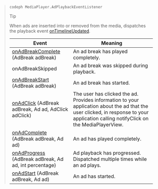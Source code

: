 ---
---

>`codeph MediaPlayer.AdPlaybackEventListener`
>>[!TIP]
>>
>>When ads are inserted into or removed from the media, dispatches the playback event [onTimelineUpdated](http://help.adobe.com/en_US/primetime/api/psdk/javadoc_1.4/com/adobe/mediacore/MediaPlayer.PlaybackEventListener.html#onTimelineUpdated()).
>
><table frame="all" colsep="1" rowsep="1"> 
 <tgroup cols="2" colsep="1" rowsep="1" class="FormatA"> 
  <colspec colnum="1" colname="1" colwidth="1.00*" /> 
  <colspec colnum="2" colname="2" colwidth="1.31*" /> 
  <thead> 
   <tr rowsep="1"> 
    <th colname="1" class="entry">Event</th> 
    <th colname="2" class="entry">Meaning</th> 
   </tr> 
  </thead> 
  <tbody> 
   <tr rowsep="1"> 
    <td colname="1"><span class="codeph"><a href="http://help.adobe.com/en_US/primetime/api/psdk/javadoc_1.4/com/adobe/mediacore/MediaPlayer.AdPlaybackEventListener.html#onAdBreakComplete(com.adobe.mediacore.timeline.advertising.AdBreak)" format="html" scope="external">onAdBreakComplete</a> (AdBreak adBreak) </span></td> 
    <td colname="2">An ad break has played completely.</td> 
   </tr> 
   <tr rowsep="1"> 
    <td colname="1"><span class="codeph">onAdBreakSkipped</span></td> 
    <td colname="2">An ad break was skipped during playback.</td> 
   </tr> 
   <tr rowsep="1"> 
    <td colname="1"><span class="codeph"><a href="http://help.adobe.com/en_US/primetime/api/psdk/javadoc_1.4/com/adobe/mediacore/MediaPlayer.AdPlaybackEventListener.html#onAdBreakStart(com.adobe.mediacore.timeline.advertising.AdBreak)" format="html" scope="external">onAdBreakStart</a> (AdBreak adBreak)</span></td> 
    <td colname="2">An ad break has started.</td> 
   </tr> 
   <tr rowsep="1"> 
    <td colname="1"><span class="codeph"><a href="http://help.adobe.com/en_US/primetime/api/psdk/javadoc_1.4/com/adobe/mediacore/MediaPlayer.AdPlaybackEventListener.html#onAdClick(com.adobe.mediacore.timeline.advertising.AdBreak,%20com.adobe.mediacore.timeline.advertising.Ad,%20com.adobe.mediacore.timeline.advertising.AdClick)" format="html" scope="external">onAdClick</a> (AdBreak adBreak, Ad ad, AdClick adClick) </span></td> 
    <td colname="2">The user has clicked the ad. Provides information to your application about the ad that the user clicked, in response to your application calling <span class="codeph">notifyClick</span> on the <span class="codeph">MediaPlayerView</span>. </td> 
   </tr> 
   <tr rowsep="1"> 
    <td colname="1"><span class="codeph"><a href="http://help.adobe.com/en_US/primetime/api/psdk/javadoc_1.4/com/adobe/mediacore/MediaPlayer.AdPlaybackEventListener.html#onAdComplete(com.adobe.mediacore.timeline.advertising.AdBreak)" format="html" scope="external">onAdComplete</a> (AdBreak adBreak, Ad ad) </span></td> 
    <td colname="2">An ad has played completely.</td> 
   </tr> 
   <tr rowsep="1"> 
    <td colname="1"><span class="codeph"><a href="http://help.adobe.com/en_US/primetime/api/psdk/javadoc_1.4/com/adobe/mediacore/MediaPlayer.AdPlaybackEventListener.html#onAdProgress(com.adobe.mediacore.timeline.advertising.AdBreak,com.adobe.mediacore.timeline.advertising.Ad,%20int)" format="html" scope="external">onAdProgress</a> (AdBreak adBreak, Ad ad, int percentage)</span> </td> 
    <td colname="2">Ad playback has progressed. Dispatched multiple times while an ad plays.</td> 
   </tr> 
   <tr rowsep="0"> 
    <td colname="1"><span class="codeph"><a href="http://help.adobe.com/en_US/primetime/api/psdk/javadoc_1.4/com/adobe/mediacore/MediaPlayer.AdPlaybackEventListener.html#onAdStart(com.adobe.mediacore.timeline.advertising.AdBreak,%20com.adobe.mediacore.timeline.advertising.Ad)" format="html" scope="local">onAdStart</a> (AdBreak adBreak, Ad ad)</span></td> 
    <td colname="2">An ad has started.</td> 
   </tr> 
  </tbody> 
 </tgroup> 
</table>

>
